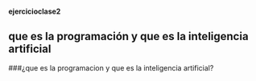 #### ejercicioclase2

## que es la programación y que es la inteligencia artificial

###¿que es la programacion y que es la inteligencia artificial?

